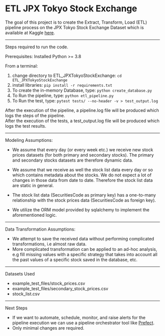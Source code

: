 # ETL JPX Tokyo Stock Exchange
The goal of this project is to create the Extract, Transform, Load (ETL) pipeline process on the JPX Tokyo Stock Exchange Dataset which is available at Kaggle [here](https://www.kaggle.com/competitions/jpx-tokyo-stock-exchange-prediction/overview).


-------------------------------------------------------------------------------------------------
Steps required to run the code.

Prerequisites: Installed Python >= 3.8

From a terminal:
1. change directory to ETL_JPXTokyoStockExchange: `cd ETL_JPXTokyoStockExchange`
2. install libraries: `pip install -r requirements.txt`
3. To create the in-memory Database, type: `python create_database.py`
4. To Run the pipeline, type: `python etl_pipeline.py`
5. To Run the test, type: `pytest tests/ --no-header -v > test_output.log`

After the execution of the pipeline, a pipeline.log file will be produced which logs the steps of the pipeline. <br/>
After the execution of the tests, a test_output.log file will be produced which logs the test results.


-------------------------------------------------------------------------------------------------
Modeling Assumptions:

- We assume that every day (or every week etc.) we receive new stock prices datasets (for both primary and secondary stocks).
  The primary and secondary stocks datasets are therefore dynamic data.

- We assume that we receive as well the stock list data every day or so which contains metadata about the stocks. We do not expect a lot of changes in
  those data from date to date. Therefore the stock list data are static in general.

- The stock list data (SecuritiesCode as primary key) has a one-to-many relationship with the stock prices data (SecuritiesCode as foreign key).

- We utilize the ORM model provided by sqlalchemy to implement the aforementioned logic. 


-------------------------------------------------------------------------------------------------
Data Transformation Assumptions:

- We attempt to save the received data without performing complicated transformations, i.e almost raw data.
- More complicated transformation can be applied to an ad-hoc analysis, e.g fill missing values with a specific strategy
  that takes into account all the past values of a specific stock saved in the database, etc.


-------------------------------------------------------------------------------------------------
Datasets Used
 - example_test_files/stock_prices.csv
 - example_test_files/secondary_stock_prices.csv
 - stock_list.csv

 
------------------------------------------------------------------------------------------------- 
Next Steps

 - If we want to automate, schedule, monitor, and raise alerts for the pipeline execution we can use a pipeline orchestrator tool like [Prefect](https://docs.prefect.io/latest/).
 - Only minimal changes are required.
